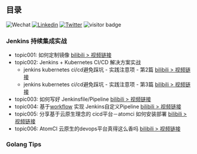 

## 目录
![Wechat](https://img.shields.io/badge/-colynnliu-%2307C160?style=flat&logo=Wechat&logoColor=white)
[![Linkedin](https://img.shields.io/badge/-LinkedIn-%230A66C2?style=flat&logo=Linkedin&logoColor=white)](https://www.linkedin.com/in/colynn/)
[![Twitter](https://img.shields.io/badge/-Twitter-%231DA1F2?style=flat&logo=Twitter&logoColor=white)](https://twitter.com/colynnliu)
<img src="https://visitor-badge.laobi.icu/badge?page_id=colynn.colynn" alt="visitor badge"/> 

### Jenkins 持续集成实战
* topic001: 如何定制镜像 [bilibili > 视频链接](https://www.bilibili.com/video/BV1zt4y1a7F1/)
* topic002: Jenkins + Kubernetes CI/CD 解决方案实战
    * jenkins kubernetes ci/cd避免踩坑 - 实践注意项 - 第2篇 [bilibili > 视频链接](https://www.bilibili.com/video/BV1A5411V7zm/)
    * jenkins kubernetes ci/cd避免踩坑 - 实践注意项 - 第3篇 [bilibili > 视频链接](https://www.bilibili.com/video/BV1G5411V7mU/)
* topic003: 如何写好 Jenkinsfile/Pipeline  [bilibili > 视频链接](https://www.bilibili.com/video/BV1ph411W7Ek/)
* topic004: 基于[workflow](https://github.com/go-atomci/workflow) 实现 Jenkins自定义Pipeline  [bilibili > 视频链接](https://www.bilibili.com/video/BV1zb4y127EQ)
* topic005: 分享基于云原生理念的 cicd平台－atomci 如何安装部署  [bilibili > 视频链接](https://www.bilibili.com/video/BV1qq4y1N7mZ/)
* topic006: AtomCI 云原生的devops平台真得这么香吗 [bilibili > 视频链接](https://www.bilibili.com/video/BV1K3411m78Q/)

### Golang Tips

